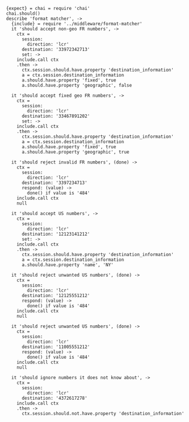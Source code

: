     {expect} = chai = require 'chai'
    chai.should()
    describe 'format matcher', ->
      {include} = require '../middleware/format-matcher'
      it 'should accept non-geo FR numbers', ->
        ctx =
          session:
            direction: 'lcr'
          destination: '33972342713'
          set: ->
        include.call ctx
        .then ->
          ctx.session.should.have.property 'destination_information'
          a = ctx.session.destination_information
          a.should.have.property 'fixed', true
          a.should.have.property 'geographic', false

      it 'should accept fixed geo FR numbers', ->
        ctx =
          session:
            direction: 'lcr'
          destination: '33467891202'
          set: ->
        include.call ctx
        .then ->
          ctx.session.should.have.property 'destination_information'
          a = ctx.session.destination_information
          a.should.have.property 'fixed', true
          a.should.have.property 'geographic', true

      it 'should reject invalid FR numbers', (done) ->
        ctx =
          session:
            direction: 'lcr'
          destination: '3397234713'
          respond: (value) ->
            done() if value is '484'
        include.call ctx
        null

      it 'should accept US numbers', ->
        ctx =
          session:
            direction: 'lcr'
          destination: '12123141212'
          set: ->
        include.call ctx
        .then ->
          ctx.session.should.have.property 'destination_information'
          a = ctx.session.destination_information
          a.should.have.property 'name', 'NY'

      it 'should reject unwanted US numbers', (done) ->
        ctx =
          session:
            direction: 'lcr'
          destination: '12125551212'
          respond: (value) ->
            done() if value is '484'
        include.call ctx
        null

      it 'should reject unwanted US numbers', (done) ->
        ctx =
          session:
            direction: 'lcr'
          destination: '11005551212'
          respond: (value) ->
            done() if value is '484'
        include.call ctx
        null

      it 'should ignore numbers it does not know about', ->
        ctx =
          session:
            direction: 'lcr'
          destination: '4372617278'
        include.call ctx
        .then ->
          ctx.session.should.not.have.property 'destination_information'
